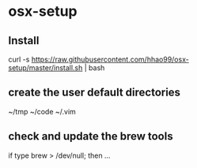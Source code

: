 # osx-setup

## Install
curl -s https://raw.githubusercontent.com/hhao99/osx-setup/master/install.sh | bash

## create the user default directories
~/tmp
~/code
~/.vim

## check and update the brew tools

if type brew > /dev/null; then
...

